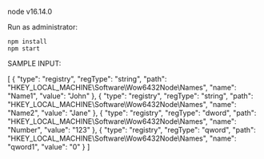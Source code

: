 node v16.14.0

Run as administrator:
```
npm install
npm start
```

SAMPLE INPUT:

[
{
"type": "registry",
"regType": "string",
"path": "HKEY_LOCAL_MACHINE\\Software\\Wow6432Node\\Names",
"name": "Name1",
"value": "John"
},
{
"type": "registry",
"regType": "string",
"path": "HKEY_LOCAL_MACHINE\\Software\\Wow6432Node\\Names",
"name": "Name2",
"value": "Jane"
},
{
"type": "registry",
"regType": "dword",
"path": "HKEY_LOCAL_MACHINE\\Software\\Wow6432Node\\Names",
"name": "Number",
"value": "123"
},
{
"type": "registry",
"regType": "qword",
"path": "HKEY_LOCAL_MACHINE\\Software\\Wow6432Node\\Names",
"name": "qword1",
"value": "0"
}
]
